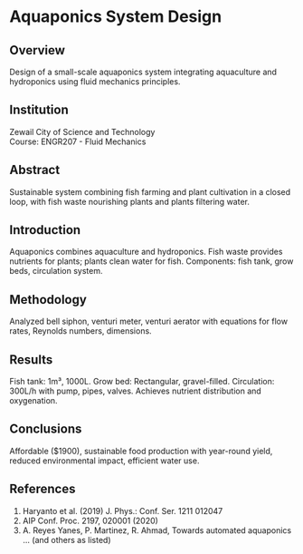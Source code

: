 # Aquaponics System Design

## Overview
Design of a small-scale aquaponics system integrating aquaculture and hydroponics using fluid mechanics principles.


## Institution
Zewail City of Science and Technology  
Course: ENGR207 - Fluid Mechanics

## Abstract
Sustainable system combining fish farming and plant cultivation in a closed loop, with fish waste nourishing plants and plants filtering water.

## Introduction
Aquaponics combines aquaculture and hydroponics. Fish waste provides nutrients for plants; plants clean water for fish. Components: fish tank, grow beds, circulation system.

## Methodology
Analyzed bell siphon, venturi meter, venturi aerator with equations for flow rates, Reynolds numbers, dimensions.

## Results
Fish tank: 1m³, 1000L. Grow bed: Rectangular, gravel-filled. Circulation: 300L/h with pump, pipes, valves. Achieves nutrient distribution and oxygenation.

## Conclusions
Affordable ($1900), sustainable food production with year-round yield, reduced environmental impact, efficient water use.

## References
1. Haryanto et al. (2019) J. Phys.: Conf. Ser. 1211 012047
2. AIP Conf. Proc. 2197, 020001 (2020)
3. A. Reyes Yanes, P. Martinez, R. Ahmad, Towards automated aquaponics
... (and others as listed)
